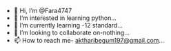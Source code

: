 - 👋 Hi, I’m @Fara4747
- 👀 I’m interested in learning python...
- 🌱 I’m currently learning -12 standard...
- 💞️ I’m looking to collaborate on-nothing...
- 📫 How to reach me- aktharibegum197@gmail.com...

<!---
Fara4747/Fara4747 is a ✨ special ✨ repository because its `README.md` (this file) appears on your GitHub profile.
You can click the Preview link to take a look at your changes.
--->
